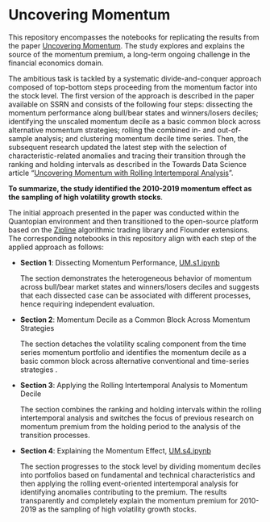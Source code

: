 # Uncovering Momentum

This repository encompasses the notebooks for replicating the results from the paper 
[Uncovering Momentum](https://papers.ssrn.com/sol3/papers.cfm?abstract_id=3502301). 
The study explores and explains the source of the momentum premium, 
a long-term ongoing challenge in the financial economics domain. 

The ambitious task is tackled by a systematic divide-and-conquer approach composed of 
top-bottom steps proceeding from the momentum factor into the stock level. The first 
version of the approach is described in the paper available on SSRN and consists of the 
following four steps: dissecting the momentum performance along bull/bear states and 
winners/losers deciles; identifying the unscaled momentum decile as a basic common block 
across alternative momentum strategies; rolling the combined in- and out-of-sample 
analysis; and clustering momentum decile time series. Then, the subsequent research 
updated the latest step with the selection of characteristic-related anomalies and 
tracing their transition through the ranking and holding intervals as described in the 
Towards Data Science article 
“[Uncovering Momentum with Rolling Intertemporal Analysis](https://towardsdatascience.com/uncovering-momentum-effect-with-rolling-intertemporal-analysis-36eedc1d8a96)”. 

**To summarize, the study identified the 2010-2019 momentum effect as the sampling of high 
volatility growth stocks**.

The initial approach presented in the paper was conducted within the Quantopian 
environment and then transitioned to the open-source platform based on the 
[Zipline](https://github.com/quantopian/zipline) algorithmic trading library and Flounder 
extensions. The corresponding notebooks in this repository align with each step of 
the applied approach as follows:

- **Section 1**: Dissecting Momentum Performance, [UM.s1.ipynb](./UM.s1.ipynb)

	The section demonstrates the heterogeneous behavior of momentum across bull/bear market 
states and winners/losers deciles and suggests that each dissected case can be associated 
with different processes, hence requiring independent evaluation.

- **Section 2**: Momentum Decile as a Common Block Across Momentum Strategies

	The section detaches the volatility scaling component from the time series momentum 
portfolio and identifies the momentum decile as a basic common block across alternative 
conventional and time-series strategies .

- **Section 3**: Applying the Rolling Intertemporal Analysis to Momentum Decile

	The section combines the ranking and holding intervals within the rolling intertemporal 
analysis and switches the focus of previous research on momentum premium from the holding 
period to the analysis of the transition processes.

- **Section 4**: Explaining the Momentum Effect, [UM.s4.ipynb](./UM.s4.ipynb)

	The section progresses to the stock level by dividing momentum deciles into portfolios 
based on fundamental and technical characteristics and then applying the rolling 
event-oriented intertemporal analysis for identifying anomalies contributing to the 
premium. The results transparently and completely explain the momentum premium for 
2010-2019 as the sampling of high volatility growth stocks. 